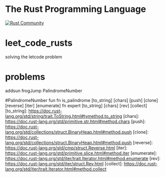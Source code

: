 # The Rust Programming Language

[![Rust Community](https://img.shields.io/badge/Rust_Community%20-Join_us-brightgreen?style=plastic&logo=rust)](https://www.rust-lang.org/community)


# leet_code_rusts
solving the letcode problem

# problems
addsun
frogJump
PalindromeNumber

#PalindromeNumber fun 
fn is_palindrome
    [to_string]
    [chars]
    [push]
    [clone]
    [reverse]
    [iter]
    [enumerate]
fn expert
    [to_string]
    [chars]
    [rev]
    [collect]
[to_string]: https://doc.rust-lang.org/std/string/trait.ToString.html#tymethod.to_string
[chars]: https://doc.rust-lang.org/std/primitive.str.html#method.chars
[push]: https://doc.rust-lang.org/std/collections/struct.BinaryHeap.html#method.push
[clone]: https://doc.rust-lang.org/std/collections/struct.BinaryHeap.html#method.push
[reverse]: https://doc.rust-lang.org/std/cmp/struct.Reverse.html
[iter]: https://doc.rust-lang.org/std/primitive.slice.html#method.iter
[enumerate]: https://doc.rust-lang.org/std/iter/trait.Iterator.html#method.enumerate
[rev]: https://doc.rust-lang.org/std/iter/struct.Rev.html
[collect]: https://doc.rust-lang.org/std/iter/trait.Iterator.html#method.collect
